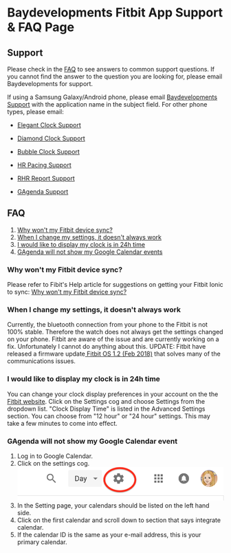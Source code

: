 # Baydevelopments Fitbit App Support & FAQ Page

## Support

Please check in the <a href="#FAQ">FAQ</a> to see answers to common support questions. If you cannot find the answer to the question you are looking for, please email Baydevelopments for support.

If using a Samsung Galaxy/Android phone, please email <a href="mailto:allyann.baydevelopments@gmail.com">Baydevelopments Support</a> with the application name in the subject field. For other phone types, please email: 

  *  <a href="mailto:allyann.baydevelopments+elegant_clock@gmail.com">Elegant Clock Support</a>

  *  <a href="mailto:allyann.baydevelopments+diamond_clock@gmail.com">Diamond Clock Support</a>
  
  *  <a href="mailto:allyann.baydevelopments+bubble_clock@gmail.com">Bubble Clock Support</a>

  *  <a href="mailto:allyann.baydevelopments+hr_pacing@gmail.com">HR Pacing Support</a>
  
  *  <a href="mailto:allyann.baydevelopments+rhr_report@gmail.com">RHR Report Support</a>
  
  *  <a href="mailto:allyann.baydevelopments+gagenda@gmail.com">GAgenda Support</a>


## <h2 id="FAQ">FAQ</h2>

1. <a href="#FAQ_1">Why won't my Fitbit device sync?</a>
2. <a href="#FAQ_2">When I change my settings, it doesn't always work</a>
3. <a href="#FAQ_3">I would like to display my clock is in 24h time</a>
4. <a href="#FAQ_4">GAgenda will not show my Google Calendar events</a>

### <h3 id="FAQ_1">Why won't my Fitbit device sync?</h3>

Please refer to Fibit's Help article for suggestions on getting your Fitbit Ionic to sync: <a href="http://help.fitbit.com/articles/en_US/Help_article/1866/?l=en_US&c=Topics%3ASyncing&fs=Search&pn=1">Why won't my Fitbit device sync?</a>

### <h3 id="FAQ_2">When I change my settings, it doesn't always work</h3>

Currently, the bluetooth connection from your phone to the Fitbit is not 100% stable. Therefore the watch does not always get the settings changed on your phone. Fitbit are aware of the issue and are currently working on a fix. Unfortunately I cannot do anything about this. UPDATE: Fitbit have released a firmware update<a href="https://help.fitbit.com/articles/en_US/Help_article/2302"> Fitbit OS 1.2 (Feb 2018)</a> that solves many of the communications issues.

### <h3 id="FAQ_3">I would like to display my clock is in 24h time</h3>

You can change your clock display preferences in your account on the the <a href="https://www.fitbit.com/">Fitbit website</a>. Click on the Settings cog and choose Settings from the dropdown list. "Clock Display Time" is listed in the Advanced Settings section. You can choose from "12 hour" or "24 hour" settings. This may take a few minutes to come into effect.

### <h3 id="FAQ_4">GAgenda will not show my Google Calendar event</h3>

<ol>
 <li>Log in to Google Calendar.</li>
 <li>Click on the settings cog.
 <img src="./settingsCog.png" alt="settingsCog"/></li>
 <li>In the Setting page, your calendars should be listed on the left hand side.</li>
 <li>Click on the first calendar and scroll down to section that says integrate calendar.</li>
 <li>If the calendar ID is the same as your e-mail address, this is your primary calendar.</li>
</o>
